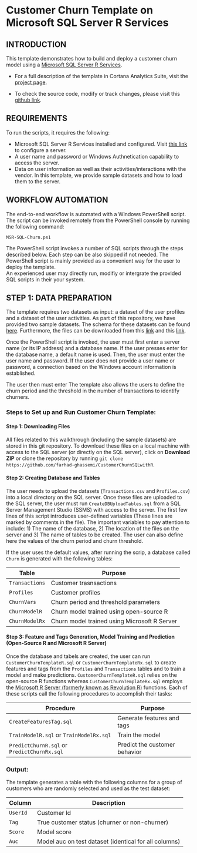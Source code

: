 # Customer Churn Template on Microsoft SQL Server R Services

INTRODUCTION
------------

This template demonstrates how to build and deploy a customer churn model using a [Microsoft SQL Server R Services](https://msdn.microsoft.com/en-us/library/mt604845.aspx). 

 * For a full description of the template in Cortana Analytics Suite, visit the [project page](http://gallery.cortanaanalytics.com/Collection/Retail-Customer-Churn-Prediction-Template-1).

 * To check the source code, modify or track changes, please visit this [github link](https://github.com/Azure/Azure-MachineLearning-DataScience-Private/tree/master/Misc/SQL_RRE_Templates/Churn).


REQUIREMENTS
------------

To run the scripts, it requires the following:

 * Microsoft SQL Server R Services installed and configured. Visit [this link](https://msdn.microsoft.com/en-us/library/mt604885.aspx) to configure a server. 
 * A user name and password or Windows Authnetication capability to access the server.
 * Data on user information as well as their activities/interactions with the vendor. In this template, we provide sample datasets and how to load them to the server.
 
WORKFLOW AUTOMATION
-------------------

The end-to-end workflow is automated with a Windows PowerShell script. The script can be invoked remotely from the PowerShell console by running the following command:

	MSR-SQL-Churn.ps1

The PowerShell script invokes a number of SQL scripts through the steps described below. Each step can be also skipped if not needed. The PowerShell script is mainly provided as a convenient way for the user to deploy the template.   
An experienced user may directly run, modifiy or intergrate the provided SQL scripts in their your system.    

   
STEP 1: DATA PREPARATION
------------------------

The template requires two datasets as input: a dataset of the user profiles and a dataset of the user activities. As part of this repository, we have provided two sample datasets. The schema for these datasets can be found [here](http://gallery.cortanaanalytics.com/Experiment/Retail-Churn-Template-Step-1-of-4-tagging-data-1).
Furthermore, the files can be downloaded from this [link](http://azuremlsamples.azureml.net/templatedata/RetailChurn_ActivityInfoData.csv) and this [link](http://azuremlsamples.azureml.net/templatedata/RetailChurn_UserInfoData.csv).

Once the PowerShell script is invoked, the user must first enter a server name (or its IP address) and a database name. If the user presses enter for the database name, a default name is used. Then, the user must enter the user name and password. 
If the user does not provide a user name or password, a connection based on the Windows account information is established.     

The user then must enter 
The template also allows the users to define the churn period and the threshold in the number of transactions to identify churners. 


### Steps to Set up and Run Customer Churn Template:
#### Step 1: Downloading Files 
All files related to this walkthrough (including the sample datasets) are stored in this git repository. To download these files on a local machine with access to the SQL server (or directly on the SQL server), click on **Download ZIP** or clone the repository by running `git clone https://github.com/farhad-ghassemi/CustomerChurnSQLwithR`.

#### Step 2: Creating Database and Tables
The user needs to upload the datasets (`Transactions.csv` and `Profiles.csv`) into a local directory on the SQL server. Once these files are uploaded to the SQL server, the user must run `CreateDBUploadTables.sql` from a SQL Server Management Studio (SSMS) with access to the server. 
The first few lines of this script introduces user-defined variables (These lines are marked by comments in the file). The important variables to pay attention to include: 1) The name of the database, 2) The location of the files on the server and 3) The name of tables to be created. 
The user can also define here the values of the churn period and churn threshold.

If the user uses the default values, after running the scrip, a database called `Churn` is generated with the following tables:
  
|            Table         |          Purpose             |
|------------------------------|-------------------------------|
| `Transactions` | Customer trasnsactions   |
| `Profiles`             | Customer profiles               |
| `ChurnVars`           | Churn period and threshold parameters|
| `ChurnModelR`           | Churn model trained using open-source R|
| `ChurnModelRx`           | Churn model trained using Microsoft R Server|

#### Step 3: Feature and Tags Generation, Model Training and Prediction (Open-Source R and Microsoft R Server)
Once the database and tabels are created, the user can run `CustomerChurnTemplateR.sql` or `CustomerChurnTemplateRx.sql` to create features and tags from the `Profiles` and `Transactions` tables and to train a model and make predictions. `CustomerChurnTemplateR.sql` relies on
the open-source R functions whereas `CustomerChurnTemplateRx.sql` employs the [Microsoft R Server (formerly known as Revolution R)](https://www.microsoft.com/en-us/server-cloud/products/r-server/) functions. Each of these scripts call the following procedures to accomplish their tasks:  

|            Procedure          |          Purpose             |
|------------------------------|-------------------------------|
| `CreateFeaturesTag.sql` | Generate features and tags    |
| `TrainModelR.sql` or `TrainModelRx.sql`              | Train the model               |
| `PredictChurnR.sql` or `PredictChurnRx.sql`          | Predict the customer behavior |

### Output:
The template generates a table with the following columns for a group of customers who are randomly selected and used as the test dataset:

|            Column          |          Description            |
|------------------------------|-------------------------------|
| `UserId` | Customer Id    |
| `Tag`              | True customer status (churner or non-churner)               |
| `Score`          | Model score |
| `Auc`          | Model auc on test dataset (identical for all columns) |